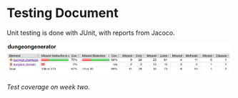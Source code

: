# Testing Document

Unit testing is done with JUnit, with reports from Jacoco.

![Test coverage on week 2](https://github.com/Granigan/dungeongenerator/blob/master/documents/images/tests_week2.png)

*Test coverage on week two.*
